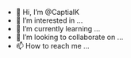 - 👋 Hi, I’m @CaptialK
- 👀 I’m interested in ...
- 🌱 I’m currently learning ...
- 💞️ I’m looking to collaborate on ...
- 📫 How to reach me ...

<!---
CaptialK/CaptialK is a ✨ special ✨ repository because its `README.md` (this file) appears on your GitHub profile.
You can click the Preview link to take a look at your changes.
--->
